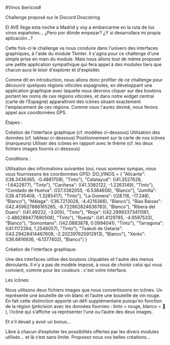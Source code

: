 #Vinos ibericos#

Challenge proposé sur le Discord Doscstring

El AVE llega esta noche a Madrid y voy a embarcarme en la ruta de los vinos españoles...
¿Pero por dónde empezar? ¿Y si desarrollara mi propia aplicación...?

Cette fois-ci le challenge va nous conduire dans l'univers des interfaces graphiques, à l'aide du module Tkinter.
Il s'agira pour ce challenge d'une simple prise en main du module.
Mais nous allons tout de même proposer une petite application sympathique qui fera appel à des modules tiers que chacun aura le loisir d'explorer et d'exploiter.

Comme dit en introduction, nous allons donc profiter de ce challenge pour découvrir quelques régions viticoles espagnoles,
en développant une application graphique avec laquelle nous devrons cliquer sur des boutons portant les noms de ces régions viticoles,
et dans notre widget central (carte de l'Espagne) apparaîtront des icônes situant exactement l'emplacement de ces régions.
Comme vous l'aurez deviné, nous ferons appel aux coordonnées GPS.

Étapes :

Création de l'interface graphique (cf. modèles ci-dessous)
Utilisation des données (cf. tableau ci-dessous)
Positionnement sur la carte de nos icônes (marqueurs)
Utiliser des icônes en rapport avec le thème (cf. les deux fichiers images fournis ci-dessous)

Conditions :

Utilisation des informations suivantes (oui, nous sommes sympas, nous vous fournissons les coordonnées GPS):
DO_VINOS = {
    "Alicante": ((38.3436365, -0.4881708), "Tinto"),
    "Calatayud": ((41.3527628, -1.6422977), "Tinto"),
    "Cariñena": ((41.3382122, -1.2263149), "Tinto"),
    "Condado de Huelva": ((37.3382055, -6.5384658), "Blanco"),
    "Jumilla": ((38.4735408, -1.3285417), "Tinto"),
    "La Gomera": ((28.116, -17.248), "Blanco"),
    "Málaga": ((36.7213028, -4.4216366), "Blanco"),
    "Rías Baixas": ((42.459627886165265, -8.722862824636783), "Blanco"),
    "Ribera del Duero": ((41.49232, -3.005), "Tinto"),
    "Rioja": ((42.29993373411561, -2.486288477690506), "Tinto"),
    "Rueda": ((41.4129785, -4.9597533), "Blanco"),
    "Somontano": ((42.0883878, 0.0994041), "Tinto"),
    "Tarragona": ((41.1172364, 1.2546057), "Tinto"),
    "Txakoli de Getaria": ((43.29428414467608, -2.202397625912913), "Blanco"),
    "Xérès": ((36.6816936, -6.1377402), "Blanco")
}

Création de l'interface graphique:

Une des interfaces utilise des boutons cliquables et l'autre des menus déroulants.
Il n'y a pas de modèle imposé, à vous de choisir celui qui vous convient, comme pour les couleurs : c'est votre interface.

Les icônes:

Nous utilisons deux fichiers images que nous convertissons en icônes.
Un représente une bouteille de vin blanc et l’autre une bouteille de vin rouge.
En fait cette distinction apporte un défi supplémentaire puisqu'en fonction de la région (précision avec les données fournies : tinto = rouge, blanco = 🤔 ),
l’icône qui s’affiche va représenter l’une ou l’autre des deux images. 

Et s'il devait y avoir un bonus...

Libre à chacun d’exploiter les possibilités offertes par les divers modules utilisés… et là c’est sans limite.
Proposez nous vos belles créations...
